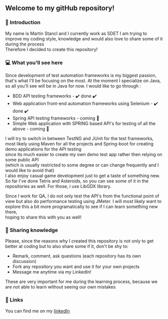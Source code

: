 ## Welcome to my gitHub repository!

### :wave: Introduction 

My name is Martin Stancl and I currently work as SDET
I am trying to improve my coding style, knowledge and would also love to share some of it during the process  
Therefore I decided to create this repository!

### :computer: What you'll see here 

Since development of test automation frameworks is my biggest passion, that's what I'll be focusing on the most.
At the moment I specialize on Java, so all you'll see will be in Java for now.
I would like to go through :  

  - BDD API testing frameworks - :heavy_check_mark: done :heavy_check_mark:
  - Web application front-end automation frameworks using Selenium - :heavy_check_mark: done :heavy_check_mark:
  - Spring API testing frameworks - coming :eyes:
  - Simple Web application with SPRING based API's for testing of all the above - coming :eyes:
  


I will try to switch in between TestNG and JUnit for the test frameworks,  
most likely using Maven for all the projects and Spring-boot for creating demo applications for the API testing  
since its much easier to create my own demo test app rather then relying on some public API   
(which is usually restricted to some degree or can change frequently and I would like to avoid that)   
I also enjoy casual game development just to get a taste of something new. So far I've done Tetris and Asteroids,
so you can see some of it in the repositories as well. For those, i use LibGDX library.

Since I work for QA, I do not only test the API's from the functional point of view but also do performance testing
using JMeter. I will most likely want to explore this a bit more programatically to see if I can learn something new there,  
hoping to share this with you as well!

### :memo: Sharing knowledge
Please, since the reasons why I created this repository is not only to get better at coding but to also share some if it, don't be shy to:  

  - Remark, comment, ask questions (each repository has its own discussion)
  - Fork any repository you want and use it for your own projects
  - Message me anytime via my LinkedIn! 
  
These are very important for me during the learning process, because we are not able to learn without seeing our own mistakes  

### :link: Links
You can find me on my <a href="https://www.linkedin.com/in/martin-štancl-11b591108">linkedIn</a>
